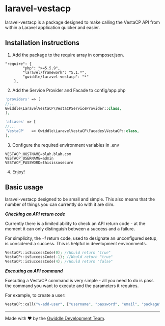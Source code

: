 # laravel-vestacp
laravel-vestacp is a package designed to make calling the VestaCP API from within a Laravel application quicker and easier.

## Installation instructions

1. Add the package to the require array in composer.json.
```
"require": {
        "php": ">=5.5.9",
        "laravel/framework": "5.1.*",
        "gwiddle/laravel-vestacp": "*"
    },
```
2. Add the Service Provider and Facade to config/app.php
```php
'providers' => [
//...
Gwiddle\LaravelVestaCP\VestaCPServiceProvider::class,
],

'aliases' => [
//...
'VestaCP'   => Gwiddle\LaravelVestaCP\Facades\VestaCP::class,
],
```
3. Configure the required environment variables in .env
```
VESTACP_HOSTNAME=blah.blah.com
VESTACP_USERNAME=admin
VESTACP_PASSWORD=thisissosecure
```
4. Enjoy!

## Basic usage
laravel-vestacp designed to be small and simple. This also means that the number of things you can currently do with it are slim.

***Checking an API return code***

Currently there is a limited ability to check an API return code - at the moment it can only distinguish between a success and a failure.

For simplicity, the _-1_ return code, used to designate an unconfigured setup, is considered a success. This is helpful in development environments.

```php
VestaCP::isSuccessCode(0); //Would return "true"
VestaCP::isSuccessCode(-1); //Would return "true"
VestaCP::isSuccessCode(4); //Would return "false"
```


***Executing an API command***

Executing a VestaCP command is very simple - all you need to do is pass the command you want to execute and the parameters it requires.

For example, to create a user:
```php
VestaCP::call("v-add-user", ["username", "password", "email", "package", "firstname", "lastname"]) //Returns an API response code
```


---

Made with :heart: by the [Gwiddle Development Team](https://gwiddle.co.uk/about-us). 